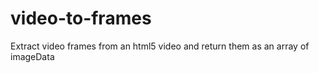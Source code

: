 # video-to-frames
Extract video frames from an html5 video and return them as an array of imageData
